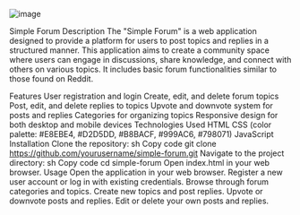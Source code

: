 ![image](https://github.com/kt1275088/Simple-Forum/assets/140021793/95debf54-a6f0-4512-82bc-d8d55c9793a6)


Simple Forum
Description
The "Simple Forum" is a web application designed to provide a platform for users to post topics and replies in a structured manner. This application aims to create a community space where users can engage in discussions, share knowledge, and connect with others on various topics. It includes basic forum functionalities similar to those found on Reddit.

Features
User registration and login
Create, edit, and delete forum topics
Post, edit, and delete replies to topics
Upvote and downvote system for posts and replies
Categories for organizing topics
Responsive design for both desktop and mobile devices
Technologies Used
HTML
CSS (color palette: #E8EBE4, #D2D5DD, #B8BACF, #999AC6, #798071)
JavaScript
Installation
Clone the repository:
sh
Copy code
git clone https://github.com/yourusername/simple-forum.git
Navigate to the project directory:
sh
Copy code
cd simple-forum
Open index.html in your web browser.
Usage
Open the application in your web browser.
Register a new user account or log in with existing credentials.
Browse through forum categories and topics.
Create new topics and post replies.
Upvote or downvote posts and replies.
Edit or delete your own posts and replies.

